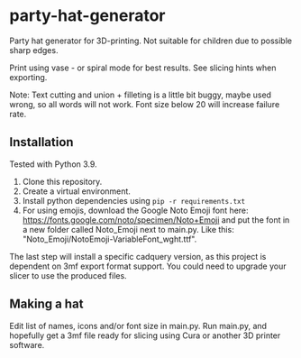 # party-hat-generator
Party hat generator for 3D-printing. Not suitable for children due to possible sharp edges.

Print using vase - or spiral mode for best results. See slicing hints when exporting.

Note: Text cutting and union + filleting is a little bit buggy, maybe used wrong, so all words will not work. Font size below 20 will increase failure rate.

## Installation
Tested with Python 3.9.
1. Clone this repository.
2. Create a virtual environment.
3. Install python dependencies using `pip -r requirements.txt`
4. For using emojis, download the Google Noto Emoji font here: https://fonts.google.com/noto/specimen/Noto+Emoji and put the font in a new folder called Noto_Emoji next to main.py. Like this: "Noto_Emoji/NotoEmoji-VariableFont_wght.ttf".


The last step will install a specific cadquery version, as this project is dependent on 3mf export format support. You could need to upgrade your slicer to use the produced files.

## Making a hat
Edit list of names, icons and/or font size in main.py. Run main.py, and hopefully get a 3mf file ready for slicing using Cura or another 3D printer software.
